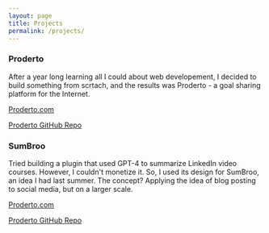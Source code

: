 ```yaml
---
layout: page
title: Projects
permalink: /projects/
---
```


### Proderto
After a year long learning all I could about web developement, I decided to build something from scrtach, and the results was Proderto - a goal sharing platform for the Internet. 

[Proderto.com](https://proderto.com/)

[Proderto GitHub Repo](https://github.com/ZakariaBennane99/Proderto) 

### SumBroo
Tried building a plugin that used GPT-4 to summarize LinkedIn video courses. However, I couldn't monetize it. So, I used its design for SumBroo, an idea I had last summer. The concept? Applying the idea of blog posting to social media, but on a larger scale. 

[Proderto.com](https://sumbroo.com/)

[Proderto GitHub Repo](https://github.com/ZakariaBennane99/SumBroo) 
